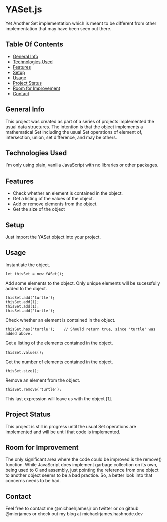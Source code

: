 # YASet.js
Yet Another Set implementation which is meant to be different from other implementation that may have been seen out there.

## Table Of Contents
* [General Info](#general-info)
* [Technologies Used](#technologies-used)
* [Features](#features)
* [Setup](#setup)
* [Usage](#usage)
* [Project Status](#project-status)
* [Room for Improvement](#room-for-improvement)
* [Contact](#contact)

## General Info
This project was created as part of a series of projects implemented the usual data structures. The intention is that the object implements a mathematical Set including the usual Set operations of element of, intersection, union, set difference, and may be others.

## Technologies Used
I'm only using plain, vanilla JavaScript with no libraries or other packages.

## Features
* Check whether an element is contained in the object.
* Get a listing of the values of the object.
* Add or remove elements from the object.
* Get the size of the object

## Setup
Just import the YASet object into your project.

## Usage
Instantiate the object.
```
let thisSet = new YASet();
```
Add some elements to the object. Only unique elements will be sucessfully added to the object.
```
thisSet.add('turtle');
thisSet.add(1);
thisSet.add(1);
thisSet.add('turtle');
```
Check whether an element is contained in the object.
```
thisSet.has('turtle');    // Should return true, since 'turtle' was added above.
```
Get a listing of the elements contained in the object.
```
thisSet.values();
```
Get the number of elements contained in the object.
```
thisSet.size();
```
Remove an element from the object.
```
thisSet.remove('turtle');
```
This last expression will leave us with the object [1].

## Project Status
This project is still in progress until the usual Set operations are implemented and will be until that code is implemented. 

## Room for Improvement
The only significant area where the code could be improved is the remove() function. While JavaScript does implement garbage collection on its own, being used to C and assembly, just pointing the reference from one object to another object seems to be a bad practice. So, a better look into that concerns needs to be had.

## Contact
Feel free to contact me @michaelrjamesjr on twitter or on github @micrjames or check out my blog at michaelrjames.hashnode.dev
